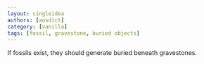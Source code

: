 ```yaml
---
layout: singleidea
authors: [aosdict]
category: [vanilla]
tags: [fossil, gravestone, buried objects]
---
```

If fossils exist, they should generate buried beneath gravestones.
